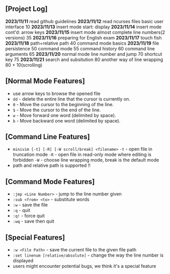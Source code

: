 ﻿## [Project Log]
**2023/11/11** 
read github guidelines
**2023/11/12** 
read ncurses files
basic user interface 10
**2023/11/13**
 insert mode start: display
**2023/11/14**
 insert mode cont'd: arrow keys
**2023/11/15**
 insert mode almost complete
line numbers(2 versions) 35
**2023/11/16**
 preparing for English exam
**2023/11/17**
 touch fish
**2023/11/18**
 path+relative path 40
command mode basics
**2023/11/19** 
file persistence 50
command mode 55
command history 60
command line arguments 65
**2023/11/20** 
normal mode
line number and jump 70
shortcut key 75
**2023/11/21** 
search and subsitution 80
another way of line wrapping 80 + 10(scrolling)

## [Normal Mode Features]

 - use arrow keys to browse the opened file
 - `dd` - delete the entire line that the cursor is currently on. 
 - `0` -  Move the cursor to the beginning of the line.
 - `$` - Move the cursor to the end of the line.
 - `w` - Move forward one word (delimited by space).
 - `b` - Move backward one word (delimited by space).
## [Command Line Features]

- `minivim [-t] [-R] [-W scroll/break] <filename>`
	`-t` - open file in truncation mode
	`-R` - open file in read-only mode where editing is forbidden
	`-W` - choose line wrapping mode, break is the default mode
- path and relative path is supported !!

## [Command Mode Features]
- `:jmp <Line Number>` - jump to the line number given
- `:sub <from> <to>` - substitute words
- `:w` - save the file
- `:q` - quit
- `:q!` - force quit
- `:wq` - save then quit

## [Special Features]
- `:w <File Path>` - save the current file to the given file path
- `:set linenum [relative/absolute]` - change the way the line number is displayed
- users might encounter potential bugs, we think it's a special feature
